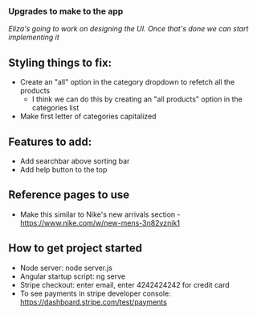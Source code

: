 ### Upgrades to make to the app

*Eliza's going to work on designing the UI. Once that's done we can start implementing it*

## Styling things to fix:

- Create an "all" option in the category dropdown to refetch all the products
  - I think we can do this by creating an "all products" option in the categories list
- Make first letter of categories capitalized


## Features to add:

- Add searchbar above sorting bar
- Add help button to the top


## Reference pages to use

- Make this similar to Nike's new arrivals section - https://www.nike.com/w/new-mens-3n82yznik1



## How to get project started

- Node server: node server.js
- Angular startup script: ng serve
- Stripe checkout: enter email, enter 4242424242 for credit card
- To see payments in stripe developer console: https://dashboard.stripe.com/test/payments
